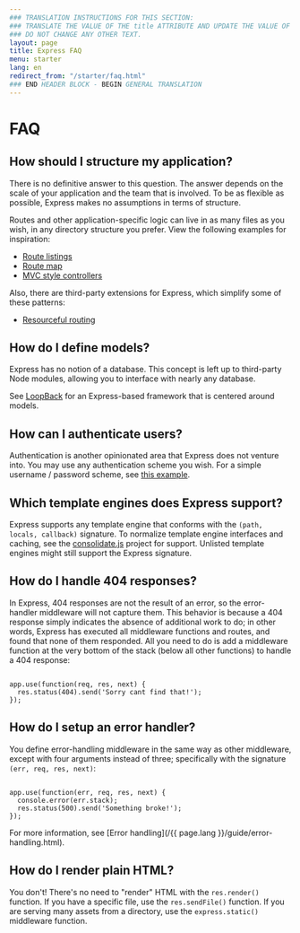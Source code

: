 ```yaml
---
### TRANSLATION INSTRUCTIONS FOR THIS SECTION:
### TRANSLATE THE VALUE OF THE title ATTRIBUTE AND UPDATE THE VALUE OF THE lang ATTRIBUTE. 
### DO NOT CHANGE ANY OTHER TEXT. 
layout: page
title: Express FAQ
menu: starter
lang: en
redirect_from: "/starter/faq.html"
### END HEADER BLOCK - BEGIN GENERAL TRANSLATION
---
```


# FAQ

## How should I structure my application?

There is no definitive answer to this question. The answer depends
on the scale of your application and the team that is involved. To be as
flexible as possible, Express makes no assumptions in terms of structure.

Routes and other application-specific logic can live in as many files
as you wish, in any directory structure you prefer. View the following
examples for inspiration:

* [Route listings](https://github.com/strongloop/express/blob/4.13.1/examples/route-separation/index.js#L32-47)
* [Route map](https://github.com/strongloop/express/blob/4.13.1/examples/route-map/index.js#L52-L66)
* [MVC style controllers](https://github.com/strongloop/express/tree/master/examples/mvc)

Also, there are third-party extensions for Express, which simplify some of these patterns:

* [Resourceful routing](https://github.com/expressjs/express-resource)

## How do I define models?

Express has no notion of a database. This concept is
left up to third-party Node modules, allowing you to
interface with nearly any database.

See [LoopBack](http://loopback.io) for an Express-based framework that is centered around models.

## How can I authenticate users?

Authentication is another opinionated area that Express does not
venture into.  You may use any authentication scheme you wish.
For a simple username / password scheme, see [this example](https://github.com/strongloop/express/tree/master/examples/auth).


## Which template engines does Express support?

Express supports any template engine that conforms with the `(path, locals, callback)` signature.
To normalize template engine interfaces and caching, see the
[consolidate.js](https://github.com/visionmedia/consolidate.js)
project for support. Unlisted template engines might still support the Express signature.

## How do I handle 404 responses?

In Express, 404 responses are not the result of an error, so
the error-handler middleware will not capture them. This behavior is
because a 404 response simply indicates the absence of additional work to do;
in other words, Express has executed all middleware functions and routes,
and found that none of them responded. All you need to
do is add a middleware function at the very bottom of the stack (below all other functions)
to handle a 404 response:

<pre><code class="language-javascript" translate="no">
app.use(function(req, res, next) {
  res.status(404).send('Sorry cant find that!');
});
</code></pre>

## How do I setup an error handler?

You define error-handling middleware in the same way as other middleware,
except with four arguments instead of three; specifically with the signature `(err, req, res, next)`:

<pre><code class="language-javascript" translate="no">
app.use(function(err, req, res, next) {
  console.error(err.stack);
  res.status(500).send('Something broke!');
});
</code></pre>

For more information, see [Error handling](/{{ page.lang }}/guide/error-handling.html).

## How do I render plain HTML?

You don't! There's no need to "render" HTML with the `res.render()` function.
If you have a specific file, use the `res.sendFile()` function.
If you are serving many assets from a directory, use the `express.static()`
middleware function.
